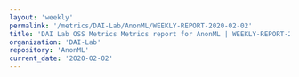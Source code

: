 ```yaml
---
layout: 'weekly'
permalink: '/metrics/DAI-Lab/AnonML/WEEKLY-REPORT-2020-02-02'
title: 'DAI Lab OSS Metrics Metrics report for AnonML | WEEKLY-REPORT-2020-02-02'
organization: 'DAI-Lab'
repository: 'AnonML'
current_date: '2020-02-02'
---
```

